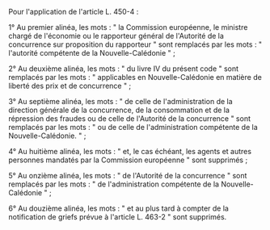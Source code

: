 Pour l'application de l'article L. 450-4 :

1° Au premier alinéa, les mots : " la Commission européenne, le ministre chargé de l'économie ou le rapporteur général de l'Autorité de la concurrence sur proposition du rapporteur " sont remplacés par les mots : " l'autorité compétente de la Nouvelle-Calédonie " ;

2° Au deuxième alinéa, les mots : " du livre IV du présent code " sont remplacés par les mots : " applicables en Nouvelle-Calédonie en matière de liberté des prix et de concurrence " ;

3° Au septième alinéa, les mots : " de celle de l'administration de la direction générale de la concurrence, de la consommation et de la répression des fraudes ou de celle de l'Autorité de la concurrence " sont remplacés par les mots : " ou de celle de l'administration compétente de la Nouvelle-Calédonie. " ;

4° Au huitième alinéa, les mots : " et, le cas échéant, les agents et autres personnes mandatés par la Commission européenne " sont supprimés ;

5° Au onzième alinéa, les mots : " de l'Autorité de la concurrence " sont remplacés par les mots : " de l'administration compétente de la Nouvelle-Calédonie " ;

6° Au douzième alinéa, les mots : " et au plus tard à compter de la notification de griefs prévue à l'article L. 463-2 " sont supprimés.
